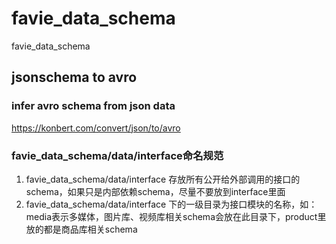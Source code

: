 # favie_data_schema
favie_data_schema


## jsonschema to avro

### infer avro schema from json data

https://konbert.com/convert/json/to/avro

### favie_data_schema/data/interface命名规范
1. favie_data_schema/data/interface 存放所有公开给外部调用的接口的schema，如果只是内部依赖schema，尽量不要放到interface里面
2. favie_data_schema/data/interface 下的一级目录为接口模块的名称，如：media表示多媒体，图片库、视频库相关schema会放在此目录下，product里放的都是商品库相关schema